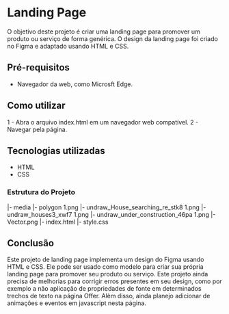 # Landing Page

O objetivo deste projeto é criar uma landing page para promover um produto ou serviço de forma genérica. O design da landing page foi criado no Figma e adaptado usando HTML e CSS.

## Pré-requisitos

* Navegador da web, como Microsft Edge.

## Como utilizar

1 - Abra o arquivo index.html em um navegador web compatível.
2 - Navegar pela página.

## Tecnologias utilizadas

- HTML
- CSS

### Estrutura do Projeto
|- media
    |- polygon 1.png
    |- undraw_House_searching_re_stk8 1.png
    |- undraw_houses3_xwf7 1.png
    |- undraw_under_construction_46pa 1.png
    |- Vector.png
|- index.html
|- style.css
## Conclusão
Este projeto de landing page implementa um design do Figma usando HTML e CSS. Ele pode ser usado como modelo para criar sua própria landing page para promover seu produto ou serviço. Este projeto ainda precisa de melhorias para corrigir erros presentes em seu design, como por exemplo a não aplicação de propriedades de fonte em determinados trechos de texto na página Offer. Alèm disso, ainda planejo adicionar de animações e eventos em javascript nesta página.
